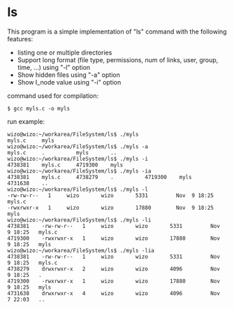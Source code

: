 # ls

This program is a simple implementation of "ls" command with the following features:
* listing one or multiple directories
* Support long format (file type, permissions, num of links, user, group, time, ...) using "-l" option
* Show hidden files using "-a" option
* Show I_node value using "-i" option

command used for compilation:
```
$ gcc myls.c -o myls
```
run example:
```
wizo@wizo:~/workarea/FileSystem/ls$ ./myls
myls.c     myls       
wizo@wizo:~/workarea/FileSystem/ls$ ./myls -a
myls.c     .          myls       ..         
wizo@wizo:~/workarea/FileSystem/ls$ ./myls -i
4738381    myls.c     4719300    myls       
wizo@wizo:~/workarea/FileSystem/ls$ ./myls -ia
4738381    myls.c     4738279    .          4719300    myls       4731638    ..         
wizo@wizo:~/workarea/FileSystem/ls$ ./myls -l
-rw-rw-r--   1     wizo       wizo       5331         Nov  9 18:25   myls.c     
-rwxrwxr-x   1     wizo       wizo       17880        Nov  9 18:25   myls       
wizo@wizo:~/workarea/FileSystem/ls$ ./myls -li
4738381    -rw-rw-r--   1     wizo       wizo       5331         Nov  9 18:25   myls.c     
4719300    -rwxrwxr-x   1     wizo       wizo       17880        Nov  9 18:25   myls       
wizo@wizo:~/workarea/FileSystem/ls$ ./myls -lia
4738381    -rw-rw-r--   1     wizo       wizo       5331         Nov  9 18:25   myls.c     
4738279    drwxrwxr-x   2     wizo       wizo       4096         Nov  9 18:25   .          
4719300    -rwxrwxr-x   1     wizo       wizo       17880        Nov  9 18:25   myls       
4731638    drwxrwxr-x   4     wizo       wizo       4096         Nov  7 22:03   ..         
```
